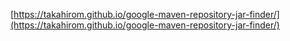 [https://takahirom.github.io/google-maven-repository-jar-finder/](https://takahirom.github.io/google-maven-repository-jar-finder/)
